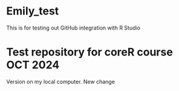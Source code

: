 # Emily_test
This is for testing out GitHub integration with R Studio

# Test repository for coreR course OCT 2024

Version on my local computer. 
New change